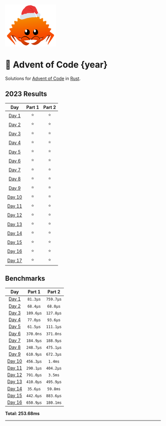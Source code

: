 <img src="./.assets/christmas_ferris.png" width="164">

# 🎄 Advent of Code {year}

Solutions for [Advent of Code](https://adventofcode.com/) in [Rust](https://www.rust-lang.org/).

<!--- advent_readme_stars table --->
## 2023 Results

| Day | Part 1 | Part 2 |
| :---: | :---: | :---: |
| [Day 1](https://adventofcode.com/2023/day/1) | ⭐ | ⭐ |
| [Day 2](https://adventofcode.com/2023/day/2) | ⭐ | ⭐ |
| [Day 3](https://adventofcode.com/2023/day/3) | ⭐ | ⭐ |
| [Day 4](https://adventofcode.com/2023/day/4) | ⭐ | ⭐ |
| [Day 5](https://adventofcode.com/2023/day/5) | ⭐ | ⭐ |
| [Day 6](https://adventofcode.com/2023/day/6) | ⭐ | ⭐ |
| [Day 7](https://adventofcode.com/2023/day/7) | ⭐ | ⭐ |
| [Day 8](https://adventofcode.com/2023/day/8) | ⭐ | ⭐ |
| [Day 9](https://adventofcode.com/2023/day/9) | ⭐ | ⭐ |
| [Day 10](https://adventofcode.com/2023/day/10) | ⭐ | ⭐ |
| [Day 11](https://adventofcode.com/2023/day/11) | ⭐ | ⭐ |
| [Day 12](https://adventofcode.com/2023/day/12) | ⭐ | ⭐ |
| [Day 13](https://adventofcode.com/2023/day/13) | ⭐ | ⭐ |
| [Day 14](https://adventofcode.com/2023/day/14) | ⭐ | ⭐ |
| [Day 15](https://adventofcode.com/2023/day/15) | ⭐ | ⭐ |
| [Day 16](https://adventofcode.com/2023/day/16) | ⭐ | ⭐ |
| [Day 17](https://adventofcode.com/2023/day/17) | ⭐ | ⭐ |
<!--- advent_readme_stars table --->

<!--- benchmarking table --->
## Benchmarks

| Day | Part 1 | Part 2 |
| :---: | :---: | :---:  |
| [Day 1](./src/bin/01.rs) | `81.3µs` | `759.7µs` |
| [Day 2](./src/bin/02.rs) | `68.4µs` | `68.0µs` |
| [Day 3](./src/bin/03.rs) | `189.6µs` | `127.8µs` |
| [Day 4](./src/bin/04.rs) | `77.0µs` | `93.6µs` |
| [Day 5](./src/bin/05.rs) | `61.5µs` | `111.1µs` |
| [Day 6](./src/bin/06.rs) | `370.0ns` | `371.0ns` |
| [Day 7](./src/bin/07.rs) | `184.9µs` | `188.9µs` |
| [Day 8](./src/bin/08.rs) | `248.7µs` | `475.1µs` |
| [Day 9](./src/bin/09.rs) | `610.9µs` | `672.3µs` |
| [Day 10](./src/bin/10.rs) | `456.3µs` | `1.4ms` |
| [Day 11](./src/bin/11.rs) | `290.1µs` | `404.2µs` |
| [Day 12](./src/bin/12.rs) | `791.0µs` | `3.5ms` |
| [Day 13](./src/bin/13.rs) | `410.0µs` | `495.9µs` |
| [Day 14](./src/bin/14.rs) | `35.6µs` | `59.8ms` |
| [Day 15](./src/bin/15.rs) | `442.6µs` | `883.6µs` |
| [Day 16](./src/bin/16.rs) | `650.9µs` | `180.1ms` |

**Total: 253.68ms**
<!--- benchmarking table --->

---
